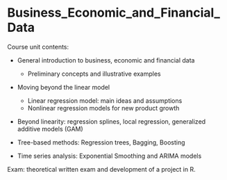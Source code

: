 # Business_Economic_and_Financial_Data

Course unit contents:

- General introduction to business, economic and financial data
  - Preliminary concepts and illustrative examples

- Moving beyond the linear model
  - Linear regression model: main ideas and assumptions
  - Nonlinear regression models for new product growth

- Beyond linearity: regression splines, local regression, generalized additive models (GAM)
  
- Tree-based methods: Regression trees, Bagging, Boosting

- Time series analysis: Exponential Smoothing and ARIMA models


Exam: theoretical written exam and development of a project in R.
